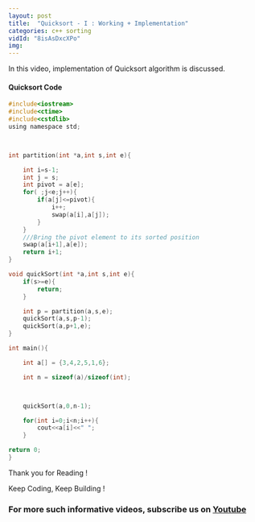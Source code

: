 ```yaml
---
layout: post
title:  "Quicksort - I : Working + Implementation"
categories: c++ sorting 
vidId: "8isAsDxcXPo"
img: 
---
```



In this video, implementation of Quicksort algorithm is discussed.

#### Quicksort Code

```c
#include<iostream>
#include<ctime>
#include<cstdlib>
using namespace std;



int partition(int *a,int s,int e){

    int i=s-1;
    int j = s;
    int pivot = a[e];
    for( ;j<e;j++){
        if(a[j]<=pivot){
            i++;
            swap(a[i],a[j]);
        }
    }
    ///Bring the pivot element to its sorted position
    swap(a[i+1],a[e]);
    return i+1;
}

void quickSort(int *a,int s,int e){
    if(s>=e){
        return;
    }

    int p = partition(a,s,e);
    quickSort(a,s,p-1);
    quickSort(a,p+1,e);
}

int main(){

    int a[] = {3,4,2,5,1,6};

    int n = sizeof(a)/sizeof(int);



    quickSort(a,0,n-1);

    for(int i=0;i<n;i++){
        cout<<a[i]<<" ";
    }

return 0;
}


```



Thank you for Reading !

Keep Coding, Keep Building !

### For more such informative videos, subscribe us on [Youtube](http://youtube.com/c/codingblocksindia)

